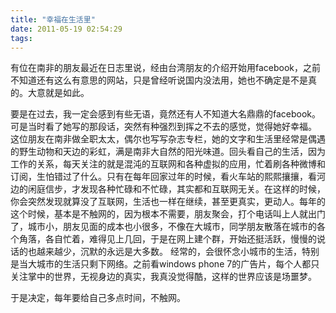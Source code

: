 ```yaml
---
title: "幸福在生活里"
date: 2011-05-19 02:54:29
tags:
---
```


有位在南非的朋友最近在日志里说，经由台湾朋友的介绍开始用facebook，之前不知道还有这么有意思的网站，只是曾经听说国内没法用，她也不确定是不是真的。大意就是如此。 

要是在过去，我一定会感到有些无语，竟然还有人不知道大名鼎鼎的facebook。可是当时看了她写的那段话，突然有种强烈到挥之不去的感觉，觉得她好幸福。 这位朋友在南非做全职太太，偶尔也写写杂志专栏，她的文字和生活里经常是偶遇的野生动物和天边的彩虹，满是南非大自然的阳光味道。回头看自己的生活，因为工作的关系，每天关注的就是混沌的互联网和各种虚拟的应用，忙着刷各种微博和订阅，生怕错过了什么。只有在每年回家过年的时候，看火车站的熙熙攘攘，看河边的闲庭信步，才发现各种忙碌和不忙碌，其实都和互联网无关。在这样的时候，你会突然发现就算没了互联网，生活也一样在继续，甚至更真实，更动人。每年的这个时候，基本是不触网的，因为根本不需要，朋友聚会，打个电话叫上人就出门了，城市小，朋友见面的成本也小很多，不像在大城市，同学朋友散落在城市的各个角落，各自忙着，难得见上几回，于是在网上建个群，开始还挺活跃，慢慢的说话的也越来越少，沉默的永远是大多数。 经常的，会很怀念小城市的生活，特别是当大城市的生活只剩下网络。之前看windows phone 7的广告片，每个人都只关注掌中的世界，无视身边的真实，我真没觉得酷，这样的世界应该是场噩梦。 

于是决定，每年要给自己多点时间，不触网。